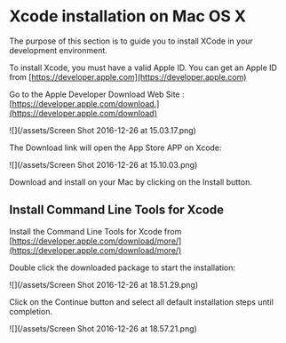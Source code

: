 # Xcode installation on Mac OS X

The purpose of this section is to guide you to install XCode in your development environment.

To install Xcode, you must have a valid Apple ID. You can get an Apple ID from [https://developer.apple.com](https://developer.apple.com)

Go to the Apple Developer Download Web Site : [https://developer.apple.com/download.](https://developer.apple.com/download)

![](/assets/Screen Shot 2016-12-26 at 15.03.17.png)

The Download link will open the App Store APP on Xcode:

![](/assets/Screen Shot 2016-12-26 at 15.10.03.png)

Download and install on your Mac by clicking on the Install button.

## Install Command Line Tools for Xcode

Install the Command Line Tools for Xcode from [https://developer.apple.com/download/more/](https://developer.apple.com/download/more/)

Double click the downloaded package to start the installation:

![](/assets/Screen Shot 2016-12-26 at 18.51.29.png)

Click on the Continue button and select all default installation steps until completion.

![](/assets/Screen Shot 2016-12-26 at 18.57.21.png)





